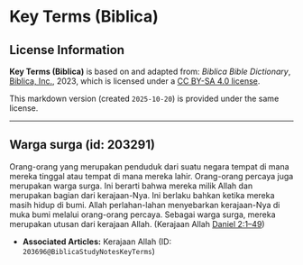 # Key Terms (Biblica)

## License Information

**Key Terms (Biblica)** is based on and adapted from: _Biblica Bible Dictionary_, [Biblica, Inc.](https://www.biblica.com/), 2023, which is licensed under a [CC BY-SA 4.0 license](https://creativecommons.org/licenses/by-sa/4.0/legalcode.en).

This markdown version (created `2025-10-20`) is provided under the same license.



--------------------------------

## Warga surga (id: 203291)

Orang\-orang yang merupakan penduduk dari suatu negara tempat di mana mereka tinggal atau tempat di mana mereka lahir. Orang\-orang percaya juga merupakan warga surga. Ini berarti bahwa mereka milik Allah dan merupakan bagian dari kerajaan\-Nya. Ini berlaku bahkan ketika mereka masih hidup di bumi. Allah perlahan\-lahan menyebarkan kerajaan\-Nya di muka bumi melalui orang\-orang percaya. Sebagai warga surga, mereka merupakan utusan dari kerajaan Allah. (Kerajaan Allah [Daniel 2:1–49](https://ref.ly/Dan2:1-Dan2:49))

* **Associated Articles:** Kerajaan Allah (ID: `203696@BiblicaStudyNotesKeyTerms`)

